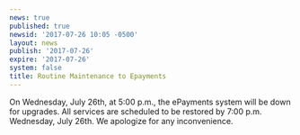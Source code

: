 ```yaml
---
news: true
published: true
newsid: '2017-07-26 10:05 -0500'
layout: news
publish: '2017-07-26'
expire: '2017-07-26'
system: false
title: Routine Maintenance to Epayments
---
```

On Wednesday, July 26th, at 5:00 p.m., the ePayments system will be down for upgrades.  All services are scheduled to be restored by 7:00 p.m. Wednesday, July 26th.  We apologize for any inconvenience.
